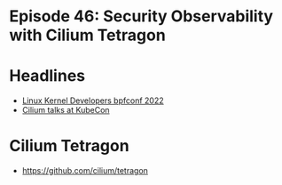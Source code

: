# Episode 46: Security Observability with Cilium Tetragon

# Headlines 

* [Linux Kernel Developers bpfconf 2022](http://vger.kernel.org/bpfconf2022.html)
* [Cilium talks at KubeCon](https://cilium.io/blog/2022/05/06/cilium-kubecon-eu-talks)


# Cilium Tetragon

* https://github.com/cilium/tetragon


